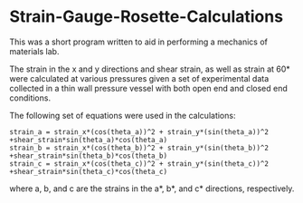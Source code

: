 # Strain-Gauge-Rosette-Calculations

This was a short program written to aid in performing a mechanics of materials lab.

The strain in the x and y directions and shear strain, as well as strain at 60* were 
calculated at various pressures given a set of experimental data collected in a thin 
wall pressure vessel with both open end and closed end conditions.

The following set of equations were used in the calculations:

    strain_a = strain_x*(cos(theta_a))^2 + strain_y*(sin(theta_a))^2 +shear_strain*sin(theta_a)*cos(theta_a)
    strain_b = strain_x*(cos(theta_b))^2 + strain_y*(sin(theta_b))^2 +shear_strain*sin(theta_b)*cos(theta_b)
    strain_c = strain_x*(cos(theta_c))^2 + strain_y*(sin(theta_c))^2 +shear_strain*sin(theta_c)*cos(theta_c)

where a, b, and c are the strains in the a*, b*, and c* directions, respectively.  
